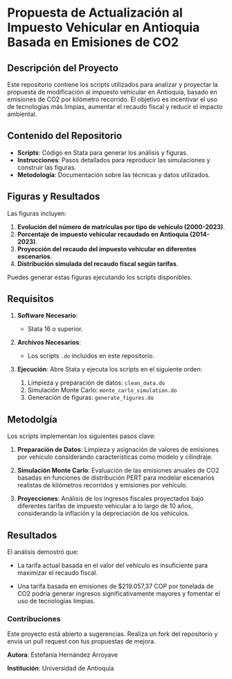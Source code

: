 # Propuesta de Actualización al Impuesto Vehicular en Antioquia Basada en Emisiones de CO2

## Descripción del Proyecto
Este repositorio contiene los scripts utilizados para analizar y proyectar la propuesta de modificación al impuesto vehicular en Antioquia, basado en emisiones de CO2 por kilómetro recorrido. El objetivo es incentivar el uso de tecnologías más limpias, aumentar el recaudo fiscal y reducir el impacto ambiental.

## Contenido del Repositorio
- **Scripts**: Código en Stata para generar los análisis y figuras.
- **Instrucciones**: Pasos detallados para reproducir las simulaciones y construir las figuras.
- **Metodología**: Documentación sobre las técnicas y datos utilizados.

## Figuras y Resultados
Las figuras incluyen:
1. **Evolución del número de matrículas por tipo de vehículo (2000-2023)**.
2. **Porcentaje de impuesto vehicular recaudado en Antioquia (2014-2023)**.
3. **Proyección del recaudo del impuesto vehicular en diferentes escenarios**.
4. **Distribución simulada del recaudo fiscal según tarifas**.

Puedes generar estas figuras ejecutando los scripts disponibles.

## Requisitos
1. **Software Necesario**:
   - Stata 16 o superior.

2. **Archivos Necesarios**:
   - Los scripts `.do` incluidos en este repositorio.

3. **Ejecución**:
   Abre Stata y ejecuta los scripts en el siguiente orden:
   1. Limpieza y preparación de datos: `clean_data.do`
   2. Simulación Monte Carlo: `monte_carlo_simulation.do`
   3. Generación de figuras: `generate_figures.do`

## Metodolgía

Los scripts implementan los siguientes pasos clave:

1. **Preparación de Datos**: Limpieza y asignación de valores de emisiones por vehículo considerando características como modelo y cilindraje.

2. **Simulación Monte Carlo**: Evaluación de las emisiones anuales de CO2 basadas en funciones de distribución PERT para modelar escenarios realistas de kilómetros recorridos y emisiones por vehículo.

3. **Proyecciones**: Análisis de los ingresos fiscales proyectados bajo diferentes tarifas de impuesto vehicular a lo largo de 10 años, considerando la inflación y la depreciación de los vehículos.

## Resultados

El análisis demostró que:

- La tarifa actual basada en el valor del vehículo es insuficiente para maximizar el recaudo fiscal.

- Una tarifa basada en emisiones de $219.057,37 COP por tonelada de CO2 podría generar ingresos significativamente mayores y fomentar el uso de tecnologías limpias.

### Contribuciones

Este proyecto está abierto a sugerencias. Realiza un fork del repositorio y envía un pull request con tus propuestas de mejora.


**Autora**: Estefanía Hernández Arroyave

**Institución**: Universidad de Antioquia


